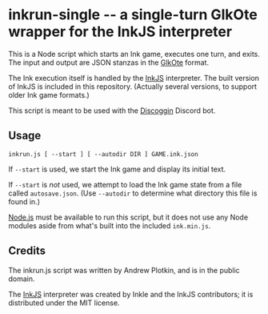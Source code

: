 # inkrun-single -- a single-turn GlkOte wrapper for the InkJS interpreter

This is a Node script which starts an Ink game, executes one turn, and exits. The input and output are JSON stanzas in the [GlkOte][] format.

The Ink execution itself is handled by the [InkJS][] interpreter. The built version of InkJS is included in this repository. (Actually several versions, to support older Ink game formats.)

This script is meant to be used with the [Discoggin][] Discord bot.

[InkJS]: https://github.com/y-lohse/inkjs
[Discoggin]: https://github.com/iftechfoundation/discoggin
[GlkOte]: https://eblong.com/zarf/glk/glkote/docs.html

## Usage

```
inkrun.js [ --start ] [ --autodir DIR ] GAME.ink.json
```

If `--start` is used, we start the Ink game and display its initial text. 

If `--start` is *not* used, we attempt to load the Ink game state from a file called `autosave.json`. (Use `--autodir` to determine what directory this file is found in.) 

[Node.js][] must be available to run this script, but it does not use any Node modules aside from what's built into the included `ink.min.js`.

[Node.js]: https://nodejs.org/

## Credits

The inkrun.js script was written by Andrew Plotkin, and is in the public domain.

The [InkJS][] interpreter was created by Inkle and the InkJS contributors; it is distributed under the MIT license.
